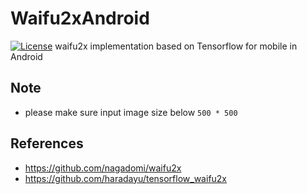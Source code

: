 # Waifu2xAndroid
[![License](https://img.shields.io/badge/License-Apache%202.0-blue.svg)](https://opensource.org/licenses/Apache-2.0)
waifu2x implementation based on Tensorflow for mobile in Android
## Note
- please make sure input image size below `500 * 500`
## References
- <https://github.com/nagadomi/waifu2x>
- <https://github.com/haradayu/tensorflow_waifu2x>
